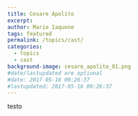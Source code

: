 ```yaml
---
title: Cesare Apolito
excerpt: 
author: Mario Iaquone
tags: featured
permalink: /topics/cast/
categories:
  - topics
  - cast
background-image: cesare_apolito_01.png
#date/lastupdated are optional
#date: 2017-05-16 09:26:37
#lastupdated: 2017-05-16 09:26:37
---
```

testo